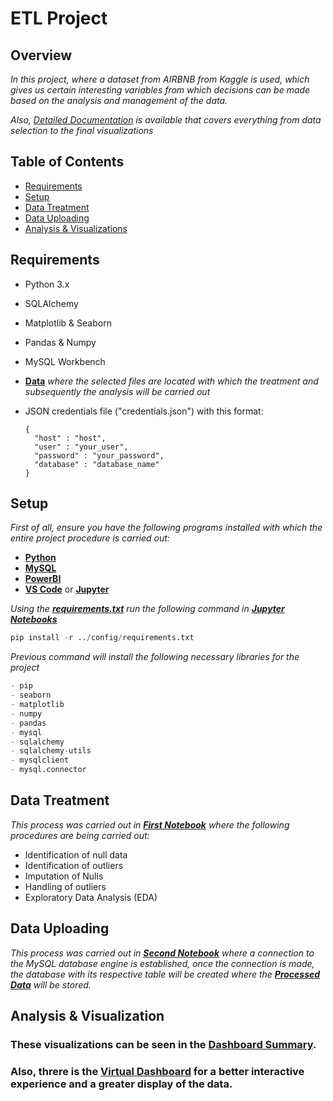 # ETL Project #
## Overview ##
_In this project, where a dataset from AIRBNB from Kaggle is used, 
which gives us certain interesting variables from which decisions can be made based on the analysis and management of the data._

_Also, *[Detailed Documentation](https://github.com/RJuanJo/etl-project/blob/main/data/documentation/Report%20ETL%20Project.pdf)* is available that covers everything from data selection to the final visualizations_

## Table of Contents ##
- [Requirements](#requirements)
- [Setup](#setup)
- [Data Treatment](#data-treatment)
- [Data Uploading](#data-uploading)
- [Analysis & Visualizations](#analysis-visualizations)

## Requirements <a name="requirements"></a> ##
- Python 3.x
- SQLAlchemy
- Matplotlib & Seaborn
- Pandas & Numpy
- MySQL Workbench
- **[Data](https://github.com/RJuanJo/etl-project/tree/main/data)**
_where the selected files are located with which the treatment and subsequently the analysis will be carried out_
- JSON credentials file ("credentials.json") with this format:
  
  ```
  {   
    "host" : "host",
    "user" : "your_user",
    "password" : "your_password",
    "database" : "database_name"
  }
  ``` 
## Setup <a name="setup"></a> ##
_First of all, 
ensure you have the following programs installed with which the entire project procedure is carried out:_

   - **[Python](https://www.python.org)**
   - **[MySQL](https://www.mysql.com/downloads/)**
   - **[PowerBI](https://powerbi.microsoft.com/es-es/downloads/)**
   - **[VS Code](https://code.visualstudio.com/download)** or **[Jupyter](https://jupyter.org/install)**

_Using the **[requirements.txt](https://github.com/RJuanJo/etl-project/blob/main/config/requirements.txt)**
run the following command in **[Jupyter Notebooks](https://github.com/RJuanJo/etl-project/tree/main/notebooks)**_

```python
pip install -r ../config/requirements.txt
```
_Previous command will install the following necessary libraries for the project_

```python
- pip
- seaborn
- matplotlib
- numpy
- pandas
- mysql
- sqlalchemy
- sqlalchemy-utils
- mysqlclient
- mysql.connector
```
## Data Treatment <a name="data-treatment"></a> ##
 
 _This process was carried out in **[First Notebook](https://github.com/RJuanJo/etl-project/blob/main/notebooks/project_eda.ipynb)** where the following procedures are being carried out:_

- Identification of null data
- Identification of outliers
- Imputation of Nulls
- Handling of outliers
- Exploratory Data Analysis (EDA)

## Data Uploading <a name="data-uploading"></a> ##

 _This process was carried out in **[Second Notebook](https://github.com/RJuanJo/etl-project/blob/main/notebooks/conection.ipynb)** where a connection to the MySQL database engine is established, 
 once the connection is made, the database with its respective table will be created where the 
 **[Processed Data](https://github.com/RJuanJo/etl-project/tree/main/data/processed_data/clean_data.csv)** will be stored._

## Analysis & Visualization <a name="analysis-visualizations"></a> ###

### These visualizations can be seen in the **[Dashboard Summary]()**.
### Also, threre is the **[Virtual Dashboard]()** for a better interactive experience and a greater display of the data.
